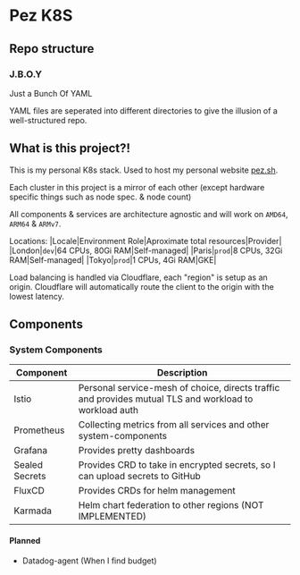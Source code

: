 # Pez K8S

## Repo structure

### J.B.O.Y

Just a Bunch Of YAML

YAML files are seperated into different directories to give the illusion of a well-structured repo.

## What is this project?!

This is my personal K8s stack. Used to host my personal website [pez.sh](https://pez.sh).

Each cluster in this project is a mirror of each other (except hardware specific things such as node spec. & node count)

All components & services are architecture agnostic and will work on `AMD64`, `ARM64` & `ARMv7`.

Locations:
|Locale|Environment Role|Aproximate total resources|Provider|
|London|`dev`|64 CPUs, 80Gi RAM|Self-managed|
|Paris|`prod`|8 CPUs, 32Gi RAM|Self-managed|
|Tokyo|`prod`|1 CPUs, 4Gi RAM|GKE|

Load balancing is handled via Cloudflare, each "region" is setup as an origin. Cloudflare will automatically route the client to the origin with the lowest latency.

## Components

### System Components

|Component|Description|
|---|---|
|Istio|Personal service-mesh of choice, directs traffic and provides mutual TLS and workload to workload auth|
|Prometheus|Collecting metrics from all services and other system-components|
|Grafana|Provides pretty dashboards|
|Sealed Secrets|Provides CRD to take in encrypted secrets, so I can upload secrets to GitHub|
|FluxCD|Provides CRDs for helm management|
|Karmada|Helm chart federation to other regions (NOT IMPLEMENTED)|

#### Planned

* Datadog-agent (When I find budget)



